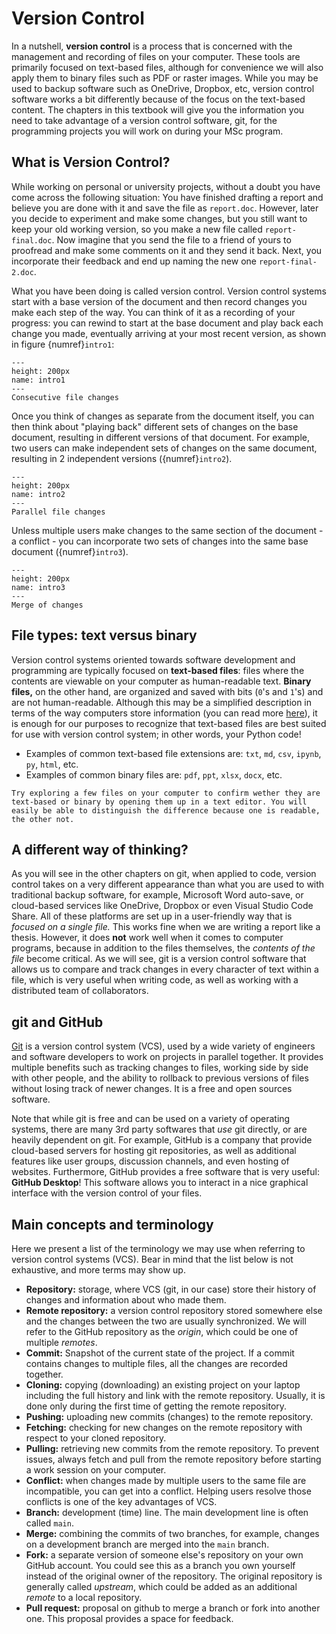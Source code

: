 # Version Control

<!-- This git tutorial was originally modified from Kiril and Riccardo's version from 2022-23. It was converted from LaTeX to md with Pandoc. Original PDF is included for reference. -->

In a nutshell, **version control** is a process that is concerned with the management and recording of files on your computer. These tools are primarily focused on text-based files, although for convenience we will also apply them to binary files such as PDF or raster images. While you may be used to backup software such as OneDrive, Dropbox, etc, version control software works a bit differently because of the focus on the text-based content. The chapters in this textbook will give you the information you need to take advantage of a version control software, git, for the programming projects you will work on during your MSc program.

<!-- authors: Kiril Vasilev, Riccardo Taormina, Robert Lanzafame, Tom van Woudenberg. -->

## What is Version Control?


While working on personal or university projects, without a doubt you have come across the following situation: You have finished drafting a report and believe you are done with it and save the file as `report.doc`. However, later you decide to experiment and make some changes, but you still want to keep your old working version, so you make a new file called `report-final.doc`. Now imagine that you send the file to a friend of yours to proofread and make some comments on it and they send it back. Next, you incorporate their feedback and end up naming the new one `report-final-2.doc`.

What you have been doing is called version control. Version control systems start with a base version of the document and then record changes you make each step of the way. You can think of it as a recording of your progress: you can rewind to start at the base document and play back each change you made, eventually arriving at your most recent version, as shown in figure {numref}`intro1`:

```{figure} https://files.mude.citg.tudelft.nl/intro1.png
---
height: 200px
name: intro1
---
Consecutive file changes
```

Once you think of changes as separate from the document itself, you can then think about "playing back" different sets of changes on the base document, resulting in different versions of that document. For example, two users can make independent sets of changes on the same document, resulting in 2 independent versions ({numref}`intro2`).

```{figure} https://files.mude.citg.tudelft.nl/intro2.png
---
height: 200px
name: intro2
---
Parallel file changes
```

Unless multiple users make changes to the same section of the document - a conflict - you can incorporate two sets of changes into the same base document ({numref}`intro3`).

```{figure} https://files.mude.citg.tudelft.nl/intro3.png
---
height: 200px
name: intro3
---
Merge of changes
```

## File types: text versus binary

Version control systems oriented towards software development and programming are typically focused on **text-based files**: files where the contents are viewable on your computer as human-readable text. **Binary files,** on the other hand, are organized and saved with bits (`0`'s and `1`'s) and are not human-readable. Although this may be a simplified description in terms of the way computers store information (you can read more [here](https://en.wikipedia.org/wiki/Binary_file)), it is enough for our purposes to recognize that text-based files are best suited for use with version control system; in other words, your Python code!

* Examples of common text-based file extensions are: `txt`, `md`, `csv`, `ipynb`, `py`, `html`, etc.
* Examples of common binary files are: `pdf`, `ppt`, `xlsx`, `docx`, etc.

```{admonition} Try it!
Try exploring a few files on your computer to confirm wether they are text-based or binary by opening them up in a text editor. You will easily be able to distinguish the difference because one is readable, the other not.
```

## A different way of thinking?

As you will see in the other chapters on git, when applied to code, version control takes on a very different appearance than what you are used to with traditional backup software, for example, Microsoft Word auto-save, or cloud-based services like OneDrive, Dropbox or even Visual Studio Code Share. All of these platforms are set up in a user-friendly way that is _focused on a single file._ This works fine when we are writing a report like a thesis. However, it does **not** work well when it comes to computer programs, because in addition to the files themselves, the _contents of the file_ become critical. As we will see, git is a version control software that allows us to compare and track changes in every character of text within a file, which is very useful when writing code, as well as working with a distributed team of collaborators.

## git and GitHub

[Git](https://git-scm.com/) is a version control system (VCS), used by a wide variety of engineers and software developers to work on projects in parallel together. It provides multiple benefits such as tracking changes to files, working side by side with other people, and the ability to rollback to previous versions of files without losing track of newer changes. It is a free and open sources software.

Note that while git is free and can be used on a variety of operating systems, there are many 3rd party softwares that _use_ git directly, or are heavily dependent on git. For example, GitHub is a company that provide cloud-based servers for hosting git repositories, as well as additional features like user groups, discussion channels, and even hosting of websites. Furthermore, GitHub provides a free software that is very useful: **GitHub Desktop**! This software allows you to interact in a nice graphical interface with the version control of your files.

## Main concepts and terminology

Here we present a list of the terminology we may use when referring to version control systems (VCS). Bear in mind that the list below is not exhaustive, and more terms may show up.

- **Repository:** storage, where VCS (git, in our case) store their history of changes and information about who made them.
- **Remote repository:** a version control repository stored somewhere else and the changes between the two are usually synchronized. We will refer to the GitHub repository as the *origin*, which could be one of multiple *remotes*.
- **Commit:** Snapshot of the current state of the project. If a commit contains changes to multiple files, all the changes are recorded together.
- **Cloning:** copying (downloading) an existing project on your laptop including the full history and link with the remote repository. Usually, it is done only during the first time of getting the remote repository.
- **Pushing:** uploading new commits (changes) to the remote repository.
- **Fetching:** checking for new changes on the remote repository with respect to your cloned repository.
- **Pulling:** retrieving new commits from the remote repository. To prevent issues, always fetch and pull from the remote repository before starting a work session on your computer.
- **Conflict:** when changes made by multiple users to the same file are incompatible, you can get into a conflict. Helping users resolve those conflicts is one of the key advantages of VCS.
- **Branch:** development (time) line. The main development line is often called `main`.
- **Merge:** combining the commits of two branches, for example, changes on a development branch are merged into the `main` branch.
- **Fork:** a separate version of someone else's repository on your own GitHub account. You could see this as a branch you own yourself instead of the original owner of the repository. The original repository is generally called *upstream*, which could be added as an additional *remote* to a local repository.
- **Pull request:** proposal on github to merge a branch or fork into another one. This proposal provides a space for feedback.